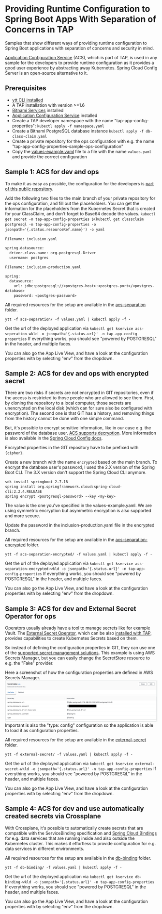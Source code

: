 # Providing Runtime Configuration to Spring Boot Apps With Separation of Concerns in TAP

Samples that show different ways of providing runtime configuration to Spring Boot applications with separation of concerns and security in mind.

[Application Configuration Service](https://docs.vmware.com/en/Application-Configuration-Service-for-VMware-Tanzu/2.2/acs/GUID-overview.html) (ACS), which is part of TAP, is used in any sample for the developers to provide runtime configuration as it provides a good user experience by abstracting away Kubernetes. Spring Cloud Config Server is an open-source alternative to it.

## Prerequisites
- [ytt CLI installed](https://carvel.dev/ytt/)
- A TAP installation with version >=1.6
- [Bitnami Services](https://docs.vmware.com/en/VMware-Tanzu-Application-Platform/1.7/tap/bitnami-services-about.html) installed
- [Application Configuration Service](https://docs.vmware.com/en/VMware-Tanzu-Application-Platform/1.7/tap/application-configuration-service-install-app-config-service.html) installed
- Create a TAP developer namespace with the name "tap-app-config-properties": `kubectl apply -f namespace.yaml`
- Create a Bitnami PostgreSQL database instance `kubectl apply -f db-class-claim.yaml`
- Create a private repository for the ops configuration with e.g. the name "tap-app-config-properties-sample-ops-configuration"
- Copy the [values-example.yaml](values-example.yaml) file to a file with the name `values.yaml` and provide the correct configuration

## Sample 1: ACS for dev and ops
To make it as easy as possible, the configuration for the developers is [part of this public repository](externalized-dev-configuration/). 

Add the following two files to the main branch of your private repository for the ops configuration, and fill out the placeholders. You can get the information for the placeholders from the Kubernetes Secret that is created for your ClassClaim, and don't forget to Base64 decode the values. `kubectl get secret -n tap-app-config-properties $(kubectl get classclaim postgresql -n tap-app-config-properties -o jsonpath='{.status.resourceRef.name}') -o yaml` 

`Filename: inclusion.yaml`
```
spring.datasource:
  driver-class-name: org.postgresql.Driver
  username: postgres
```

`Filename: inclusion-production.yaml`
```
spring:
  datasource:
    url: jdbc:postgresql://<postgres-host>:<postgres-port>/<postgres-database>
    password: <postgres-password>
```

All required resources for the setup are available in the [acs-separation](acs-separation) folder.
```
ytt -f acs-separation/ -f values.yaml | kubectl apply -f -
```

Get the url of the deployed application via `kubectl get kservice acs-seperation-wkld -o jsonpath='{.status.url}' -n tap-app-config-properties`
If everything works, you should see "powered by POSTGRESQL" in the header, and multiple faces.

You can also go the App Live View, and have a look at the configuration properties with by selecting "env" from the dropdown.

## Sample 2: ACS for dev and ops with encrypted secret

There are two risks if secrets are not encrypted in GIT repositories, even if the access is restricted to those people who are allowed to see them. First, by cloning the repository to a local computer, those secrets are unencrypted on the local disk (which can for sure also be configured with encryption). The second one is that GIT has a history, and removing things from the history cannot be done with one simple command.

But, it's possible to encrypt sensitive information, like in our case e.g. the password of the database user. [ACS supports decryption](https://docs.vmware.com/en/Application-Configuration-Service-for-VMware-Tanzu/2.2/acs/GUID-gettingstarted-configuringconfigsources.html#referencing-credentials-and-keys). More information is also available in the [Spring Cloud Config docs](https://docs.spring.io/spring-cloud-config/docs/current/reference/html/#_encryption_and_decryption). 

Encrypted properties in the GIT repository have to be prefixed with `{cipher}`.

Create a new branch with the name `encrypted` based on the main branch.
To encrypt the database user's password, I used the 2.X version of the Spring Boot CLI. The 3.X version don't support the Spring Cloud CLI anymore. 
```
sdk install springboot 2.7.18
spring install org.springframework.cloud:spring-cloud-cli:2.2.4.RELEASE
spring encrypt <postgresql-password> --key <my-key>
```
The <my-key> value is the one you've specified in the values-example.yaml. We are using symmetric encryption but asymmetric encryption is also supported and more secure.

Update the password in the inclusion-production.yaml file in the encrypted branch.

All required resources for the setup are available in the [acs-separation-encrypted](acs-separation-encrypted) folder.
```
ytt -f acs-separation-encrypted/ -f values.yaml | kubectl apply -f -
```

Get the url of the deployed application via `kubectl get kservice acs-separation-encrypted-wkld -o jsonpath='{.status.url}' -n tap-app-config-properties`
If everything works, you should see "powered by POSTGRESQL" in the header, and multiple faces.

You can also go the App Live View, and have a look at the configuration properties with by selecting "env" from the dropdown.

## Sample 3: ACS for dev and External Secret Operator for ops

Operators usually already have a tool to manage secrets like for example Vault. The [External Secret Operator](https://external-secrets.io/latest/), which can be also [installed with TAP](https://docs.vmware.com/en/VMware-Tanzu-Application-Platform/1.7/tap/external-secrets-about-external-secrets-operator.html), provides capabilities to create Kubernetes Secrets based on them. 

So instead of defining the configuration properties in GIT, they can use one of the [supported secret management solutions](https://external-secrets.io/latest/provider/aws-secrets-manager/). This example is using AWS Secrets Manager, but you can easily change the SecretStore resource to e.g. the "Fake" provider.

Here a screenshot of how the configuration properties are defined in AWS Secrets Manager. 
![](aws-secret-manager.png)
Important is also the "type: config" configuration so the application is able to load it as configuration properties.

All required resources for the setup are available in the [external-secret](external-secret) folder.
```
ytt -f external-secret/ -f values.yaml | kubectl apply -f -
```

Get the url of the deployed application via `kubectl get kservice external-secret-wkld -o jsonpath='{.status.url}' -n tap-app-config-properties`
If everything works, you should see "powered by POSTGRESQL" in the header, and multiple faces.

You can also go the App Live View, and have a look at the configuration properties with by selecting "env" from the dropdown.

## Sample 4: ACS for dev and use automatically created secrets via Crossplane

With Crossplane, it's possible to automatically create secrets that are compatible with the ServiceBinding specification and [Spring Cloud Bindings](https://github.com/spring-cloud/spring-cloud-bindings) for e.g. data services that are running inside and also outside the Kubernetes cluster. This makes it effortless to provide configuration for e.g. data services in different environments.

All required resources for the setup are available in the [db-binding](db-binding) folder.
```
ytt -f db-binding/ -f values.yaml | kubectl apply -f -
```

Get the url of the deployed application via `kubectl get kservice db-binding-wkld -o jsonpath='{.status.url}' -n tap-app-config-properties`
If everything works, you should see "powered by POSTGRESQL" in the header, and multiple faces.

You can also go the App Live View, and have a look at the configuration properties with by selecting "env" from the dropdown.